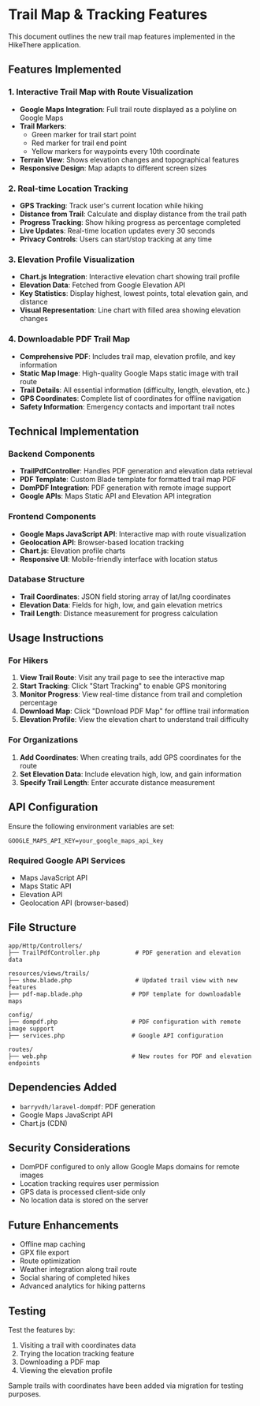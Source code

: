 # Trail Map & Tracking Features

This document outlines the new trail map features implemented in the HikeThere application.

## Features Implemented

### 1. Interactive Trail Map with Route Visualization
- **Google Maps Integration**: Full trail route displayed as a polyline on Google Maps
- **Trail Markers**: 
  - Green marker for trail start point
  - Red marker for trail end point
  - Yellow markers for waypoints every 10th coordinate
- **Terrain View**: Shows elevation changes and topographical features
- **Responsive Design**: Map adapts to different screen sizes

### 2. Real-time Location Tracking
- **GPS Tracking**: Track user's current location while hiking
- **Distance from Trail**: Calculate and display distance from the trail path
- **Progress Tracking**: Show hiking progress as percentage completed
- **Live Updates**: Real-time location updates every 30 seconds
- **Privacy Controls**: Users can start/stop tracking at any time

### 3. Elevation Profile Visualization
- **Chart.js Integration**: Interactive elevation chart showing trail profile
- **Elevation Data**: Fetched from Google Elevation API
- **Key Statistics**: Display highest, lowest points, total elevation gain, and distance
- **Visual Representation**: Line chart with filled area showing elevation changes

### 4. Downloadable PDF Trail Map
- **Comprehensive PDF**: Includes trail map, elevation profile, and key information
- **Static Map Image**: High-quality Google Maps static image with trail route
- **Trail Details**: All essential information (difficulty, length, elevation, etc.)
- **GPS Coordinates**: Complete list of coordinates for offline navigation
- **Safety Information**: Emergency contacts and important trail notes

## Technical Implementation

### Backend Components
- **TrailPdfController**: Handles PDF generation and elevation data retrieval
- **PDF Template**: Custom Blade template for formatted trail map PDF
- **DomPDF Integration**: PDF generation with remote image support
- **Google APIs**: Maps Static API and Elevation API integration

### Frontend Components
- **Google Maps JavaScript API**: Interactive map with route visualization
- **Geolocation API**: Browser-based location tracking
- **Chart.js**: Elevation profile charts
- **Responsive UI**: Mobile-friendly interface with location status

### Database Structure
- **Trail Coordinates**: JSON field storing array of lat/lng coordinates
- **Elevation Data**: Fields for high, low, and gain elevation metrics
- **Trail Length**: Distance measurement for progress calculation

## Usage Instructions

### For Hikers
1. **View Trail Route**: Visit any trail page to see the interactive map
2. **Start Tracking**: Click "Start Tracking" to enable GPS monitoring
3. **Monitor Progress**: View real-time distance from trail and completion percentage
4. **Download Map**: Click "Download PDF Map" for offline trail information
5. **Elevation Profile**: View the elevation chart to understand trail difficulty

### For Organizations
1. **Add Coordinates**: When creating trails, add GPS coordinates for the route
2. **Set Elevation Data**: Include elevation high, low, and gain information
3. **Specify Trail Length**: Enter accurate distance measurement

## API Configuration

Ensure the following environment variables are set:

```env
GOOGLE_MAPS_API_KEY=your_google_maps_api_key
```

### Required Google API Services
- Maps JavaScript API
- Maps Static API
- Elevation API
- Geolocation API (browser-based)

## File Structure

```
app/Http/Controllers/
├── TrailPdfController.php          # PDF generation and elevation data

resources/views/trails/
├── show.blade.php                  # Updated trail view with new features
├── pdf-map.blade.php              # PDF template for downloadable maps

config/
├── dompdf.php                     # PDF configuration with remote image support
├── services.php                   # Google API configuration

routes/
├── web.php                        # New routes for PDF and elevation endpoints
```

## Dependencies Added

- `barryvdh/laravel-dompdf`: PDF generation
- Google Maps JavaScript API
- Chart.js (CDN)

## Security Considerations

- DomPDF configured to only allow Google Maps domains for remote images
- Location tracking requires user permission
- GPS data is processed client-side only
- No location data is stored on the server

## Future Enhancements

- Offline map caching
- GPX file export
- Route optimization
- Weather integration along trail route
- Social sharing of completed hikes
- Advanced analytics for hiking patterns

## Testing

Test the features by:
1. Visiting a trail with coordinates data
2. Trying the location tracking feature
3. Downloading a PDF map
4. Viewing the elevation profile

Sample trails with coordinates have been added via migration for testing purposes.
